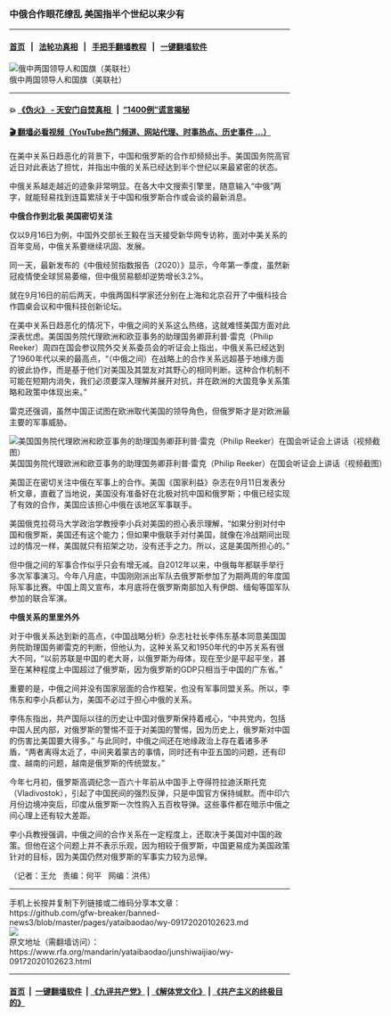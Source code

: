 ### 中俄合作眼花缭乱  美国指半个世纪以来少有
------------------------

#### [首页](https://github.com/gfw-breaker/banned-news3/blob/master/README.md) &nbsp;&nbsp;|&nbsp;&nbsp; [法轮功真相](https://github.com/begood0513/basic/blob/master/README.md)  &nbsp;&nbsp;|&nbsp;&nbsp; [手把手翻墙教程](https://github.com/gfw-breaker/guides/wiki)  &nbsp;&nbsp;|&nbsp;&nbsp; [一键翻墙软件](https://github.com/gfw-breaker/nogfw/blob/master/README.md)  



<div id="headerimg">
 <img alt="俄中两国领导人和国旗（美联社）" src="https://www.rfa.org/mandarin/yataibaodao/junshiwaijiao/wy-09172020102623.html/wy0917z.jpg/@@images/ec76c675-2191-4737-8ed9-b01c384b0236.jpeg" title="俄中两国领导人和国旗（美联社）"/>
 <div id="headerimgcontents">
  <div id="headerimgcaption">
   <span>
    俄中两国领导人和国旗（美联社）
   </span>
   <!-- zoomattribute -->
  </div>
  <!-- headerimgcaption -->
 </div>
 <!-- headerimagecontents -->
</div>

<hr/>


#### 💥 [《伪火》 - 天安门自焚真相 ](http://158.247.195.190:10000/videos/blog/weihuo.html)&nbsp; |&nbsp; [“1400例”谎言揭秘  ](http://158.247.195.190:10000/videos/blog/jiexi1400.html)

#### [ 🎬  翻墙必看视频（YouTube热门频道、网站代理、时事热点、历史事件 ...）](https://github.com/gfw-breaker/links/blob/master/banned.md)

<div id="storytext">
 <div>
  <div class="slot_header">
  </div>
 </div>
 <p>
  在美中关系日趋恶化的背景下，中国和俄罗斯的合作却频频出手。美国国务院高官近日对此表达了担忧，并指出中俄的关系已经达到半个世纪以来最紧密的状态。
 </p>
 <p>
  中俄关系越走越近的迹象非常明显。在各大中文搜索引擎里，随意输入“中俄”两字，就能轻易找到连篇累牍关于中国和俄罗斯合作或会谈的最新消息。
 </p>
 <p>
 </p>
 <p>
 </p>
 <p>
  <b>
   中俄合作到北极 美国密切关注
  </b>
 </p>
 <p>
  仅以9月16日为例，中国外交部长王毅在当天接受新华网专访称，面对中美关系的百年变局，中俄关系要继续巩固、发展。
 </p>
 <p>
  同一天，最新发布的《中俄经贸指数报告（2020）》显示，今年第一季度，虽然新冠疫情使全球贸易萎缩，但中俄贸易额却逆势增长3.2%。
 </p>
 <p>
  就在9月16日的前后两天，中俄两国科学家还分别在上海和北京召开了中俄科技合作圆桌会议和中俄科技创新论坛。
 </p>
 <p>
  在美中关系日趋恶化的情况下，中俄之间的关系这么热络，这就难怪美国方面对此深表忧虑。美国国务院代理欧洲和欧亚事务的助理国务卿菲利普·雷克（Philip Reeker）周四在国会参议院外交关系委员会的听证会上指出，中俄关系已经达到了1960年代以来的最高点，“（中俄之间）在战略上的合作关系远超基于地缘方面的彼此协作，而是基于他们对美国及其盟友对其野心的相同判断。这种合作机制不可能在短期内消失，我们必须要深入理解并展开对抗，并在欧洲的大国竞争关系策略和政策中体现出来。”
 </p>
 <p>
  雷克还强调，虽然中国正试图在欧洲取代美国的领导角色，但俄罗斯才是对欧洲最主要的军事威胁。
 </p>
 <p>
  <div class="image-inline captioned" style="width:680px;">
   <div style="width:680px;">
    <img alt="美国国务院代理欧洲和欧亚事务的助理国务卿菲利普·雷克（Philip Reeker）在国会听证会上讲话（视频截图）" src="https://www.rfa.org/mandarin/yataibaodao/junshiwaijiao/wy-09172020102623.html/wy0917a.jpg" title="美国国务院代理欧洲和欧亚事务的助理国务卿菲利普·雷克（Philip Reeker）在国会听证会上讲话（视频截图）"/>
   </div>
   <div class="image-caption">
    <span style="width:680px;">
     美国国务院代理欧洲和欧亚事务的助理国务卿菲利普·雷克（Philip Reeker）在国会听证会上讲话（视频截图）
    </span>
    <span class="copyright">
    </span>
   </div>
  </div>
 </p>
 <p>
 </p>
 <p>
  美国正在密切关注中俄在军事上的合作。美国《国家利益》杂志在9月11日发表分析文章，直截了当地说，美国没有准备好在北极对抗中国和俄罗斯；中俄已经实现了有效的合作，美国应该担心中俄在该地区军事联手。
 </p>
 <p>
  美国俄克拉荷马大学政治学教授李小兵对美国的担心表示理解，“如果分别对付中国和俄罗斯，美国还有这个能力；但如果中俄联手对付美国，就像在冷战期间出现过的情况一样，美国就只有招架之功，没有还手之力。所以，这是美国所担心的。”
 </p>
 <p>
  但中俄之间的军事合作似乎只会有增无减。自2012年以来，中俄每年都联手举行多次军事演习。今年八月底，中国刚刚派出军队去俄罗斯参加了为期两周的年度国际军事比赛。中国上周又宣布，本月底将在俄罗斯南部加入有伊朗、缅甸等国军队参加的联合军演。
 </p>
 <p>
  <b>
   中俄关系的里里外外
  </b>
 </p>
 <p>
  对于中俄关系达到新的高点，《中国战略分析》杂志社社长李伟东基本同意美国国务院助理国务卿雷克的判断，但他认为，这种关系又和1950年代的中苏关系有很大不同，“以前苏联是中国的老大哥，以俄罗斯为母体，现在至少是平起平坐，甚至在某种程度上中国超过了俄罗斯，因为俄罗斯的GDP只相当于中国的广东省。”
 </p>
 <p>
  重要的是，中俄之间并没有国家层面的合作框架，也没有军事同盟关系。所以，李伟东和李小兵都认为，美国不必过于担心中俄的关系。
 </p>
 <p>
  李伟东指出，共产国际以往的历史让中国对俄罗斯保持着戒心，“中共党内，包括中国人民内部，对俄罗斯的警惕不亚于对美国的警惕，因为历史上，俄罗斯对中国的伤害比美国要大得多。” 与此同时，中俄之间还在地缘政治上存在着诸多矛盾，“两者离得太近了，中间夹着蒙古的事情，同时还有中亚五国的问题，还有印度、越南的问题，越南是俄罗斯的传统盟友。”
 </p>
 <p>
  今年七月初，俄罗斯高调纪念一百六十年前从中国手上夺得符拉迪沃斯托克（Vladivostok），引起了中国民间的强烈反弹，只是中国官方保持缄默。而中印六月份边境冲突后，印度从俄罗斯一次性购入五百枚导弹。这些事件都在暗示中俄之间心理上还有较大差距。
 </p>
 <p>
  李小兵教授强调，中俄之间的合作关系在一定程度上，还取决于美国对中国的政策。但他在这个问题上并不表示乐观，因为相较于俄罗斯，中国更易成为美国政策针对的目标，因为美国仍然对俄罗斯的军事实力较为忌惮。
 </p>
 <p>
 </p>
 <p>
  （记者：王允   责编：何平   网编：洪伟）
 </p>
</div>

<hr/>
手机上长按并复制下列链接或二维码分享本文章：<br/>
https://github.com/gfw-breaker/banned-news3/blob/master/pages/yataibaodao/wy-09172020102623.md <br/>
<a href='https://github.com/gfw-breaker/banned-news3/blob/master/pages/yataibaodao/wy-09172020102623.md'><img src='https://github.com/gfw-breaker/banned-news3/blob/master/pages/yataibaodao/wy-09172020102623.md.png'/></a> <br/>
原文地址（需翻墙访问）：https://www.rfa.org/mandarin/yataibaodao/junshiwaijiao/wy-09172020102623.html


------------------------
#### [首页](https://github.com/gfw-breaker/banned-news3/blob/master/README.md) &nbsp;|&nbsp; [一键翻墙软件](https://github.com/gfw-breaker/nogfw/blob/master/README.md) &nbsp;| [《九评共产党》](https://github.com/gfw-breaker/9ping.md/blob/master/README.md#九评之一评共产党是什么) | [《解体党文化》](https://github.com/gfw-breaker/jtdwh.md/blob/master/README.md) | [《共产主义的终极目的》](https://github.com/gfw-breaker/gczydzjmd.md/blob/master/README.md)


<img src='http://gfw-breaker.win/banned-news3/pages/yataibaodao/wy-09172020102623.md' width='0px' height='0px'/>